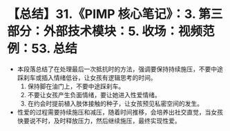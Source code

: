 # 【总结】31.《PIMP 核心笔记》：3. 第三部分：外部技术模块：5. 收场：视频范例：53. 总结

-   本段落总结了在处理最后一次抵抗时的方法，强调要保持持续施压，不要中途踩刹车或插入情绪低谷，让女孩有逻辑思考的时间。
    1.  保持脚在油门上，不要中途踩刹车。
    2.  不要让女孩产生负面情绪，要让她进入性爱情绪。
    3.  在约会时提前植入肢体接触的种子，让女孩预见私密空间的发生。
-   性爱的过程需要持续施压和减压，随着时间推移，会培养出社交直觉，当女孩快要说不时，及时释放压力，然后继续施压，最终实现性爱。